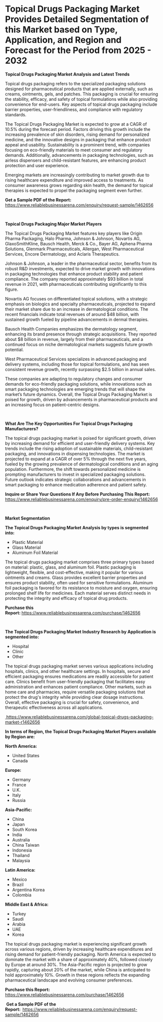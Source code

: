 <p><h1>Topical Drugs Packaging Market Provides Detailed Segmentation of this Market based on Type, Application, and Region and Forecast for the Period from 2025 - 2032</h1></p><p><strong>Topical Drugs Packaging Market Analysis and Latest Trends</strong></p>
<p><p>Topical drugs packaging refers to the specialized packaging solutions designed for pharmaceutical products that are applied externally, such as creams, ointments, gels, and patches. This packaging is crucial for ensuring the stability, efficacy, and safety of topical formulations while also providing convenience for end-users. Key aspects of topical drugs packaging include barrier properties, user-friendliness, and compliance with regulatory standards.</p><p>The Topical Drugs Packaging Market is expected to grow at a CAGR of 10.5% during the forecast period. Factors driving this growth include the increasing prevalence of skin disorders, rising demand for personalized medicine, and the innovative designs in packaging that enhance product appeal and usability. Sustainability is a prominent trend, with companies focusing on eco-friendly materials to meet consumer and regulatory demands. Additionally, advancements in packaging technologies, such as airless dispensers and child-resistant features, are enhancing product protection and user experience.</p><p>Emerging markets are increasingly contributing to market growth due to rising healthcare expenditure and improved access to treatments. As consumer awareness grows regarding skin health, the demand for topical therapies is expected to propel the packaging segment even further.</p></p>
<p><strong>Get a Sample PDF of the Report:&nbsp;</strong> <a href="https://www.reliablebusinessarena.com/enquiry/request-sample/1462656?utm_campaign=3063&utm_medium=2&utm_source=Github&utm_content=ia&utm_term=19042025&utm_id=topical-drugs-packaging">https://www.reliablebusinessarena.com/enquiry/request-sample/1462656</a></p>
<p>&nbsp;</p>
<p><strong>Topical Drugs Packaging Major Market Players</strong></p>
<p><p>The Topical Drugs Packaging Market features key players like Origin Pharma Packaging, Halo Pharma, Johnson & Johnson, Novartis AG, GlaxoSmithKline, Bausch Health, Merck & Co., Bayer AG, Aphena Pharma Solutions, Glenmark Pharmaceuticals, Allergan, West Pharmaceutical Services, Encore Dermatology, and Aclaris Therapeutics. </p><p>Johnson & Johnson, a leader in the pharmaceutical sector, benefits from its robust R&D investments, expected to drive market growth with innovations in packaging technologies that enhance product stability and patient compliance. The company reported approximately $93 billion in total revenue in 2021, with pharmaceuticals contributing significantly to this figure.</p><p>Novartis AG focuses on differentiated topical solutions, with a strategic emphasis on biologics and specialty pharmaceuticals, projected to expand their market share due to an increase in dermatological conditions. The recent financials indicate total revenues of around $48 billion, with sustained growth fueled by pipeline advancements in dermal therapies.</p><p>Bausch Health Companies emphasizes the dermatology segment, enhancing its brand presence through strategic acquisitions. They reported about $8 billion in revenue, largely from their pharmaceuticals, and a continued focus on niche dermatological markets suggests future growth potential. </p><p>West Pharmaceutical Services specializes in advanced packaging and delivery systems, including those for topical formulations, and has seen consistent revenue growth, recently surpassing $2.5 billion in annual sales. </p><p>These companies are adapting to regulatory changes and consumer demands for eco-friendly packaging solutions, while innovations such as smart packaging technologies are emerging trends that will shape the market’s future dynamics. Overall, the Topical Drugs Packaging Market is poised for growth, driven by advancements in pharmaceutical products and an increasing focus on patient-centric designs.</p></p>
<p>&nbsp;</p>
<p><strong>What Are The Key Opportunities For Topical Drugs Packaging Manufacturers?</strong></p>
<p><p>The topical drugs packaging market is poised for significant growth, driven by increasing demand for efficient and user-friendly delivery systems. Key trends include the rising adoption of sustainable materials, child-resistant packaging, and innovations in dispensing technologies. The market is projected to expand at a CAGR of over 5% through the next five years, fueled by the growing prevalence of dermatological conditions and an aging population. Furthermore, the shift towards personalized medicine is prompting manufacturers to invest in specialized packaging solutions. Future outlook indicates strategic collaborations and advancements in smart packaging to enhance medication adherence and patient safety.</p></p>
<p><strong>Inquire or Share Your Questions If Any Before Purchasing This Report:</strong> <a href="https://www.reliablebusinessarena.com/enquiry/pre-order-enquiry/1462656?utm_campaign=3063&utm_medium=2&utm_source=Github&utm_content=ia&utm_term=19042025&utm_id=topical-drugs-packaging">https://www.reliablebusinessarena.com/enquiry/pre-order-enquiry/1462656</a></p>
<p>&nbsp;</p>
<p><strong>Market Segmentation</strong></p>
<p><strong>The Topical Drugs Packaging Market Analysis by types is segmented into:</strong></p>
<p><ul><li>Plastic Material</li><li>Glass Material</li><li>Aluminum Foil Material</li></ul></p>
<p><p>The topical drugs packaging market comprises three primary types based on material: plastic, glass, and aluminum foil. Plastic packaging is lightweight, flexible, and cost-effective, making it popular for various ointments and creams. Glass provides excellent barrier properties and ensures product stability, often used for sensitive formulations. Aluminum foil packaging is favored for its resistance to moisture and oxygen, ensuring prolonged shelf life for medicines. Each material serves distinct needs in protecting the integrity and efficacy of topical drug products.</p></p>
<p><strong>Purchase this Report:&nbsp;</strong><a href="https://www.reliablebusinessarena.com/purchase/1462656?utm_campaign=3063&utm_medium=2&utm_source=Github&utm_content=ia&utm_term=19042025&utm_id=topical-drugs-packaging">https://www.reliablebusinessarena.com/purchase/1462656</a></p>
<p>&nbsp;</p>
<p><strong>The Topical Drugs Packaging Market Industry Research by Application is segmented into:</strong></p>
<p><ul><li>Hospital</li><li>Clinic</li><li>Other</li></ul></p>
<p><p>The topical drugs packaging market serves various applications including hospitals, clinics, and other healthcare settings. In hospitals, secure and efficient packaging ensures medications are readily accessible for patient care. Clinics benefit from user-friendly packaging that facilitates easy administration and enhances patient compliance. Other markets, such as home care and pharmacies, require versatile packaging solutions that protect the drug's integrity while providing clear dosage instructions. Overall, effective packaging is crucial for safety, convenience, and therapeutic effectiveness across all applications.</p></p>
<p><a href="https://www.reliablebusinessarena.com/global-topical-drugs-packaging-market-r1462656?utm_campaign=3063&utm_medium=2&utm_source=Github&utm_content=ia&utm_term=19042025&utm_id=topical-drugs-packaging">&nbsp;https://www.reliablebusinessarena.com/global-topical-drugs-packaging-market-r1462656</a></p>
<p><strong>In terms of Region, the Topical Drugs Packaging Market Players available by Region are:</strong></p>
<p>
    <p> <strong> North America: </strong>
        <ul>
            <li>United States</li>
            <li>Canada</li>
        </ul>
        </p> 
    <p> <strong> Europe: </strong>
        <ul>
            <li>Germany</li>
            <li>France</li>
            <li>U.K.</li>
            <li>Italy</li>
            <li>Russia</li>
        </ul>
        </p> 
    <p> <strong> Asia-Pacific: </strong>
        <ul>
            <li>China</li>
            <li>Japan</li>
            <li>South Korea</li>
            <li>India</li>
            <li>Australia</li>
            <li>China Taiwan</li>
            <li>Indonesia</li>
            <li>Thailand</li>
            <li>Malaysia</li>
        </ul>
        </p> 
    <p> <strong> Latin America: </strong>
        <ul>
            <li>Mexico</li>
            <li>Brazil</li>
            <li>Argentina Korea</li>
            <li>Colombia</li>
        </ul>
        </p> 
    <p> <strong> Middle East & Africa: </strong>
        <ul>
            <li>Turkey</li>
            <li>Saudi</li>
            <li>Arabia</li>
            <li>UAE</li>
            <li>Korea</li>
        </ul>
    </p>
    </p>
<p><p>The topical drugs packaging market is experiencing significant growth across various regions, driven by increasing healthcare expenditures and rising demand for patient-friendly packaging. North America is expected to dominate the market with a share of approximately 40%, followed closely by Europe at around 30%. The Asia-Pacific region is projected to grow rapidly, capturing about 20% of the market, while China is anticipated to hold approximately 10%. Growth in these regions reflects the expanding pharmaceutical landscape and evolving consumer preferences.</p></p>
<p><strong>Purchase this Report: </strong><a href="https://www.reliablebusinessarena.com/purchase/1462656?utm_campaign=3063&utm_medium=2&utm_source=Github&utm_content=ia&utm_term=19042025&utm_id=topical-drugs-packaging">https://www.reliablebusinessarena.com/purchase/1462656</a></p>
<p>&nbsp;<strong>Get a Sample PDF of the Report:&nbsp;&nbsp;</strong><a href="https://www.reliablebusinessarena.com/enquiry/request-sample/1462656?utm_campaign=3063&utm_medium=2&utm_source=Github&utm_content=ia&utm_term=19042025&utm_id=topical-drugs-packaging">https://www.reliablebusinessarena.com/enquiry/request-sample/1462656</a></p>
<p><strong></strong></p>
<p><p></p><p></p><p></p></p>